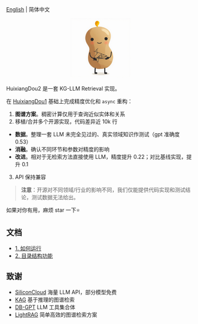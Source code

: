 [English](README_en.md) | 简体中文

<div align="center">
<img src="resource/logo.png" width="160px"/>
</div>

HuixiangDou2 是一套 KG-LLM Retrieval 实现。

在 [HuixiangDou1](https://github.com/internlm/huixiangdou) 基础上完成精度优化和 `async` 重构：
1. **图谱方案**。稠密计算仅用于查询近似实体和关系
2. 移植/合并多个开源实现，代码差异近 10k 行
  - **数据**。整理一套 LLM 未完全见过的、真实领域知识作测试（gpt 准确度 0.53）
  - **消融**。确认不同环节和参数对精度的影响
  - **改进**。相对于无检索方法直接使用 LLM，精度提升 0.22；对比基线实现，提升 0.1
3. API 保持兼容

> **注意**：开源对不同领域/行业的影响不同，我们仅能提供代码实现和测试结论，测试数据无法给出。

如果对你有用，麻烦 star 一下⭐

## 文档

- [1. 如何运行](docs/zh_cn/doc_how_to_run.md)
- [2. 目录结构功能](docs/zh_cn/doc_architecture.md)

## 致谢
- [SiliconCloud](https://siliconflow.cn/zh-cn/siliconcloud)    海量 LLM API，部分模型免费
- [KAG](https://github.com/OpenSPG/KAG)    基于推理的图谱检索
- [DB-GPT](https://github.com/eosphoros-ai/DB-GPT)    LLM 工具集合体
- [LightRAG](https://github.com/HKUDS/LightRAG)    简单高效的图谱检索方案